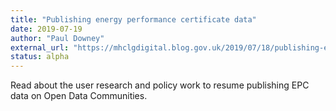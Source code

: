 ```yaml
---
title: "Publishing energy performance certificate data"
date: 2019-07-19
author: "Paul Downey"
external_url: "https://mhclgdigital.blog.gov.uk/2019/07/18/publishing-energy-performance-certificate-data/"
status: alpha
---
```


Read about the user research and policy work to resume publishing EPC data on Open Data Communities.
